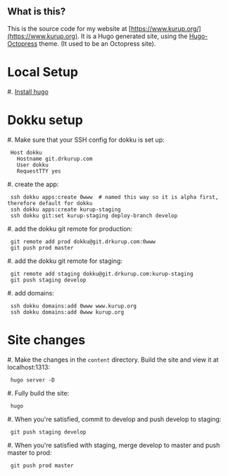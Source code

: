 What is this?
-------------

This is the source code for my website at [https://www.kurup.org/](https://www.kurup.org). It is a
Hugo generated site, using the [Hugo-Octopress](https://themes.gohugo.io/hugo-octopress/) theme. (It
used to be an Octopress site).

Local Setup
===========

#. [Install hugo](https://gohugo.io/getting-started/installing/)


Dokku setup
===========

#. Make sure that your SSH config for dokku is set up:

     Host dokku
       Hostname git.drkurup.com
       User dokku
       RequestTTY yes

#. create the app:

     ssh dokku apps:create 0www  # named this way so it is alpha first, therefore default for dokku
     ssh dokku apps:create kurup-staging
     ssh dokku git:set kurup-staging deploy-branch develop

#. add the dokku git remote for production:

     git remote add prod dokku@git.drkurup.com:0www
     git push prod master

#. add the dokku git remote for staging:

     git remote add staging dokku@git.drkurup.com:kurup-staging
     git push staging develop

#. add domains:

     ssh dokku domains:add 0www www.kurup.org
     ssh dokku domains:add 0www kurup.org


Site changes
============

#. Make the changes in the `content` directory. Build the site and view it at localhost:1313:

     hugo server -D

#. Fully build the site:

     hugo

#. When you're satisfied, commit to develop and push develop to staging:

     git push staging develop

#. When you're satisfied with staging, merge develop to master and push master to prod:

     git push prod master
